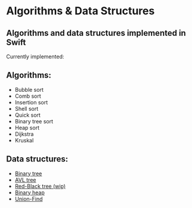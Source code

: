 # Algorithms & Data Structures
Algorithms and data structures implemented in Swift
---
Currently implemented:
## Algorithms:
- Bubble sort
- Comb sort
- Insertion sort
- Shell sort
- Quick sort
- Binary tree sort
- Heap sort
- Dijkstra
- Kruskal
## Data structures:
- [Binary tree](AdvancedDataStructures/Data%20structures/Trees/BinaryTree.swift)
- [AVL tree](AdvancedDataStructures/Data%20structures/Trees/AVLTree.swift)
- [Red-Black tree (wip)](AdvancedDataStructures/Data%20structures/Trees/RedBlackTree.swift)
- [Binary heap](AdvancedDataStructures/Data%20structures/BinaryHeap.swift)
- [Union-Find](AdvancedDataStructures/Data%20structures/DSU/UnionFind.swift)
